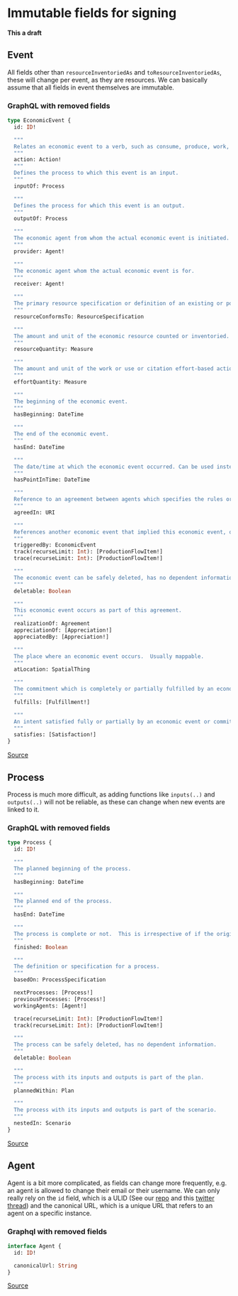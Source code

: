 # Immutable fields for signing

**This a draft**

## Event

All fields other than `resourceInventoriedAs` and `toResourceInventoriedAs`, 
these will change per event, as they are resources. We can basically assume that
all fields in event themselves are immutable.

### GraphQL with removed fields
```graphql
type EconomicEvent {
  id: ID!

  """
  Relates an economic event to a verb, such as consume, produce, work, improve, etc.
  """
  action: Action!
  """
  Defines the process to which this event is an input.
  """
  inputOf: Process

  """
  Defines the process for which this event is an output.
  """
  outputOf: Process

  """
  The economic agent from whom the actual economic event is initiated.
  """
  provider: Agent!

  """
  The economic agent whom the actual economic event is for.
  """
  receiver: Agent!

  """
  The primary resource specification or definition of an existing or potential economic resource. A resource will have only one, as this specifies exactly what the resource is.
  """
  resourceConformsTo: ResourceSpecification

  """
  The amount and unit of the economic resource counted or inventoried. This is the quantity that could be used to increment or decrement a resource, depending on the type of resource and resource effect of action.
  """
  resourceQuantity: Measure

  """
  The amount and unit of the work or use or citation effort-based action. This is often a time duration, but also could be cycle counts or other measures of effort or usefulness.
  """
  effortQuantity: Measure

  """
  The beginning of the economic event.
  """
  hasBeginning: DateTime

  """
  The end of the economic event.
  """
  hasEnd: DateTime

  """
  The date/time at which the economic event occurred. Can be used instead of beginning and end.
  """
  hasPointInTime: DateTime

  """
  Reference to an agreement between agents which specifies the rules or policies or calculations which govern this economic event.
  """
  agreedIn: URI

  """
  References another economic event that implied this economic event, often based on a prior agreement.
  """
  triggeredBy: EconomicEvent
  track(recurseLimit: Int): [ProductionFlowItem!]
  trace(recurseLimit: Int): [ProductionFlowItem!]

  """
  The economic event can be safely deleted, has no dependent information.
  """
  deletable: Boolean

  """
  This economic event occurs as part of this agreement.
  """
  realizationOf: Agreement
  appreciationOf: [Appreciation!]
  appreciatedBy: [Appreciation!]

  """
  The place where an economic event occurs.  Usually mappable.
  """
  atLocation: SpatialThing

  """
  The commitment which is completely or partially fulfilled by an economic event.
  """
  fulfills: [Fulfillment!]

  """
  An intent satisfied fully or partially by an economic event or commitment.
  """
  satisfies: [Satisfaction!]
}
```

[Source](https://github.com/bonfire-networks/bonfire_valueflows/blob/main/lib/schema.gql#L1151)

## Process

Process is much more difficult, as adding functions like `inputs(..)` and `outputs(..)` will not
be reliable, as these can change when new events are linked to it.

### GraphQL with removed fields

```graphql
type Process {
  id: ID!

  """
  The planned beginning of the process.
  """
  hasBeginning: DateTime

  """
  The planned end of the process.
  """
  hasEnd: DateTime

  """
  The process is complete or not.  This is irrespective of if the original goal has been met, and indicates that no more will be done.
  """
  finished: Boolean

  """
  The definition or specification for a process.
  """
  basedOn: ProcessSpecification

  nextProcesses: [Process!]
  previousProcesses: [Process!]
  workingAgents: [Agent!]

  trace(recurseLimit: Int): [ProductionFlowItem!]
  track(recurseLimit: Int): [ProductionFlowItem!]

  """
  The process can be safely deleted, has no dependent information.
  """
  deletable: Boolean

  """
  The process with its inputs and outputs is part of the plan.
  """
  plannedWithin: Plan

  """
  The process with its inputs and outputs is part of the scenario.
  """
  nestedIn: Scenario
}
```

[Source](https://github.com/bonfire-networks/bonfire_valueflows/blob/main/lib/schema.gql#L2293)

## Agent

Agent is a bit more complicated, as fields can change more frequently, e.g. an agent is allowed to
change their email or their username. We can only really rely on the `id` field, which is a ULID 
(See our [repo][1] and this [twitter thread][2]) and the canonical URL, which is a unique URL
that refers to an agent on a specific instance.


### Graphql with removed fields

```graphql
interface Agent {
  id: ID!

  canonicalUrl: String
}
```

[Source](https://github.com/bonfire-networks/bonfire_valueflows/blob/main/lib/schema.gql#L55)


[1]: https://github.com/bonfire-networks/pointers_ulid
[2]: https://twitter.com/techpractical/status/1395354059872342017
